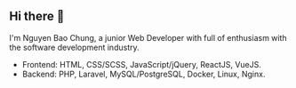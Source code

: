 ## Hi there 👋

I'm Nguyen Bao Chung, a junior Web Developer with full of enthusiasm with the software development industry.
- Frontend: HTML, CSS/SCSS, JavaScript/jQuery, ReactJS, VueJS.
- Backend: PHP, Laravel, MySQL/PostgreSQL, Docker, Linux, Nginx.

<!--
**Chung-NB/Chung-NB** is a ✨ _special_ ✨ repository because its `README.md` (this file) appears on your GitHub profile.

Here are some ideas to get you started:

- 🔭 I’m currently working on ...
- 🌱 I’m currently learning ...
- 👯 I’m looking to collaborate on ...
- 🤔 I’m looking for help with ...
- 💬 Ask me about ...
- 📫 How to reach me: ...
- 😄 Pronouns: ...
- ⚡ Fun fact: ...
-->

